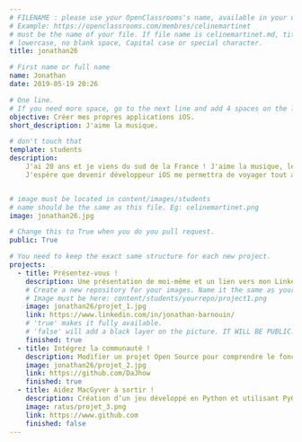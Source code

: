 ```yaml
---
# FILENAME : please use your OpenClassrooms's name, available in your url.
# Example: https://openclassrooms.com/membres/celinemartinet
# must be the name of your file. If file name is celinemartinet.md, title is celinemartinet.
# lowercase, no blank space, Capital case or special character.
title: jonathan26

# First name or full name
name: Jonathan
date: 2019-05-19 20:26

# One line.
# If you need more space, go to the next line and add 4 spaces on the left, as in 'description'.
objective: Créer mes propres applications iOS.
short_description: J'aime la musique.

# don't touch that
template: students
description:
    J'ai 20 ans et je viens du sud de la France ! J'aime la musique, les jeux, la mer, les livres, les séries... bref un peu tout.
    J'espère que devenir développeur iOS me permettra de voyager tout autour du monde :)


# image must be located in content/images/students
# name should be the same as this file. Eg: celinemartinet.png
image: jonathan26.jpg

# Change this to True when you do you pull request.
public: True

# You need to keep the exact same structure for each new project.
projects:
  - title: Présentez-vous !
    description: Une présentation de moi-même et un lien vers mon LinkedIn.
    # Create a new repository for your images. Name it the same as your nickname and profile picture.
    # Image must be here: content/students/yourrepo/project1.png
    image: jonathan26/projet_1.jpg
    link: https://www.linkedin.com/in/jonathan-barnouin/
    # 'true' makes it fully available.
    # 'false' will add a black layer on the picture. IT WILL BE PUBLIC!
    finished: true
  - title: Intégrez la communauté !
    description: Modifier un projet Open Source pour comprendre le fonctionnement de Git, de Github et des pull requests.
    image: jonathan26/projet_2.jpg
    link: https://github.com/DaJhow
    finished: true
  - title: Aidez MacGyver à sortir !
    description: Création d’un jeu développé en Python et utilisant PyGame.
    image: ratus/projet_3.png
    link: https://www.github.com
    finished: false
---
```

